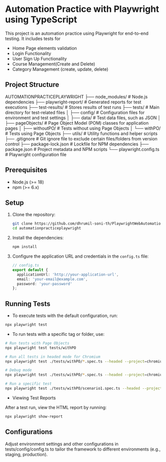 # Automation Practice with Playwright using TypeScript

This project is an automation practice using Playwright for end-to-end testing. It includes tests for

- Home Page elements validation
- Login Functionality
- User Sign Up Functionality
- Course Management(Create and Delete)
- Category Management (create, update, delete)

## Project Structure

AUTOMATIONPRACTICEPLAYWRIGHT
├── node_modules/         # Node.js dependencies
├── playwright-report/    # Generated reports for test executions
├── test-results/         # Stores results of test runs
├── tests/                # Main directory for test-related files
│   ├── config/           # Configuration files for environment and test settings
│   ├── data/             # Test data files, such as JSON
│   ├── pageObjects/      # Page Object Model (POM) classes for application pages
│   ├── withoutPO/        # Tests without using Page Objects
│   └── withPO/           # Tests using Page Objects
├── utils/                # Utility functions and helper scripts
├── .gitignore            # Git ignore file to exclude certain files/folders from version control
├── package-lock.json     # Lockfile for NPM dependencies
├── package.json          # Project metadata and NPM scripts
└── playwright.config.ts  # Playwright configuration file

## Prerequisites

- Node.js (>= 18)
- npm (>= 6.x)

## Setup
1. Clone the repository:

    ```sh
    git clone https://github.com/dhrumil-soni-th/PlaywrightWebAutomationTS.git
    cd automationpracticeplaywright
    ```

2. Install the dependencies:

    ```sh
    npm install
    ```

3. Configure the application URL and credentials in the `config.ts` file:

    ```typescript
    // config.ts
    export default {
      applicationUrl: 'http://your-application-url',
      email: 'your-email@example.com',
      password: 'your-password'
    };
    ```


## Running Tests

- To execute tests with the default configuration, run:

```sh
npx playwright test
```

- To run tests with a specific tag or folder, use:

```bash
# Run tests with Page Objects
npx playwright test tests/withPO

# Run all tests in headed mode for Chromium
npx playwright test ./tests/withPO/*.spec.ts --headed --project=chromium

# Debug mode
npx playwright test ./tests/withPO/*.spec.ts --headed --project=chromium --debug

# Run a specific test
npx playwright test ./tests/withPO/scenario1.spec.ts --headed --project=chromium
```

- Viewing Test Reports

After a test run, view the HTML report by running:

```bash
npx playwright show-report
```

## Configurations

Adjust environment settings and other configurations in tests/config/config.ts to tailor the framework to different environments (e.g., staging, production).
